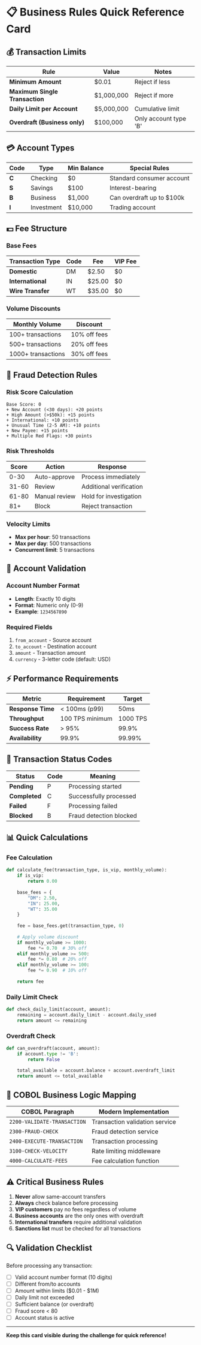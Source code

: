 # 📋 Business Rules Quick Reference Card

## 💰 Transaction Limits

| Rule | Value | Notes |
|------|-------|-------|
| **Minimum Amount** | $0.01 | Reject if less |
| **Maximum Single Transaction** | $1,000,000 | Reject if more |
| **Daily Limit per Account** | $5,000,000 | Cumulative limit |
| **Overdraft (Business only)** | $100,000 | Only account type 'B' |

## 💳 Account Types

| Code | Type | Min Balance | Special Rules |
|------|------|-------------|---------------|
| **C** | Checking | $0 | Standard consumer account |
| **S** | Savings | $100 | Interest-bearing |
| **B** | Business | $1,000 | Can overdraft up to $100k |
| **I** | Investment | $10,000 | Trading account |

## 💵 Fee Structure

### Base Fees
| Transaction Type | Code | Fee | VIP Fee |
|-----------------|------|-----|---------|
| **Domestic** | DM | $2.50 | $0 |
| **International** | IN | $25.00 | $0 |
| **Wire Transfer** | WT | $35.00 | $0 |

### Volume Discounts
| Monthly Volume | Discount |
|----------------|----------|
| 100+ transactions | 10% off fees |
| 500+ transactions | 20% off fees |
| 1000+ transactions | 30% off fees |

## 🚨 Fraud Detection Rules

### Risk Score Calculation
```
Base Score: 0
+ New Account (<30 days): +20 points
+ High Amount (>$50k): +15 points
+ International: +10 points
+ Unusual Time (2-5 AM): +10 points
+ New Payee: +15 points
+ Multiple Red Flags: +30 points
```

### Risk Thresholds
| Score | Action | Response |
|-------|--------|----------|
| 0-30 | Auto-approve | Process immediately |
| 31-60 | Review | Additional verification |
| 61-80 | Manual review | Hold for investigation |
| 81+ | Block | Reject transaction |

### Velocity Limits
- **Max per hour**: 50 transactions
- **Max per day**: 500 transactions
- **Concurrent limit**: 5 transactions

## 🏦 Account Validation

### Account Number Format
- **Length**: Exactly 10 digits
- **Format**: Numeric only (0-9)
- **Example**: `1234567890`

### Required Fields
1. `from_account` - Source account
2. `to_account` - Destination account
3. `amount` - Transaction amount
4. `currency` - 3-letter code (default: USD)

## ⚡ Performance Requirements

| Metric | Requirement | Target |
|--------|-------------|--------|
| **Response Time** | < 100ms (p99) | 50ms |
| **Throughput** | 100 TPS minimum | 1000 TPS |
| **Success Rate** | > 95% | 99.9% |
| **Availability** | 99.9% | 99.99% |

## 🔄 Transaction Status Codes

| Status | Code | Meaning |
|--------|------|---------|
| **Pending** | P | Processing started |
| **Completed** | C | Successfully processed |
| **Failed** | F | Processing failed |
| **Blocked** | B | Fraud detection blocked |

## 📊 Quick Calculations

### Fee Calculation
```python
def calculate_fee(transaction_type, is_vip, monthly_volume):
    if is_vip:
        return 0.00
    
    base_fees = {
        "DM": 2.50,
        "IN": 25.00,
        "WT": 35.00
    }
    
    fee = base_fees.get(transaction_type, 0)
    
    # Apply volume discount
    if monthly_volume >= 1000:
        fee *= 0.70  # 30% off
    elif monthly_volume >= 500:
        fee *= 0.80  # 20% off
    elif monthly_volume >= 100:
        fee *= 0.90  # 10% off
    
    return fee
```

### Daily Limit Check
```python
def check_daily_limit(account, amount):
    remaining = account.daily_limit - account.daily_used
    return amount <= remaining
```

### Overdraft Check
```python
def can_overdraft(account, amount):
    if account.type != 'B':
        return False
    
    total_available = account.balance + account.overdraft_limit
    return amount <= total_available
```

## 🎯 COBOL Business Logic Mapping

| COBOL Paragraph | Modern Implementation |
|-----------------|----------------------|
| `2200-VALIDATE-TRANSACTION` | Transaction validation service |
| `2300-FRAUD-CHECK` | Fraud detection service |
| `2400-EXECUTE-TRANSACTION` | Transaction processing |
| `3100-CHECK-VELOCITY` | Rate limiting middleware |
| `4000-CALCULATE-FEES` | Fee calculation function |

## ⚠️ Critical Business Rules

1. **Never** allow same-account transfers
2. **Always** check balance before processing
3. **VIP customers** pay no fees regardless of volume
4. **Business accounts** are the only ones with overdraft
5. **International transfers** require additional validation
6. **Sanctions list** must be checked for all transactions

## 🔍 Validation Checklist

Before processing any transaction:
- [ ] Valid account number format (10 digits)
- [ ] Different from/to accounts
- [ ] Amount within limits ($0.01 - $1M)
- [ ] Daily limit not exceeded
- [ ] Sufficient balance (or overdraft)
- [ ] Fraud score < 80
- [ ] Account status is active

---

**Keep this card visible during the challenge for quick reference!**
